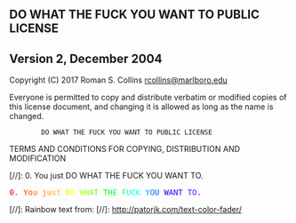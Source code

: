 ##          DO WHAT THE FUCK YOU WANT TO PUBLIC LICENSE
##                  Version 2, December 2004

 Copyright (C) 2017 Roman S. Collins <rcollins@marlboro.edu>

 Everyone is permitted to copy and distribute verbatim or modified
 copies of this license document, and changing it is allowed as long
 as the name is changed.

            DO WHAT THE FUCK YOU WANT TO PUBLIC LICENSE
   TERMS AND CONDITIONS FOR COPYING, DISTRIBUTION AND MODIFICATION

[//]:  0. You just DO WHAT THE FUCK YOU WANT TO.

<pre><div><span style="color:#ff0000;">0</span><span style="color:#ff1200;">.</span><span style="color:#ff2400;"> </span><span style="color:#ff3600;">Y</span><span style="color:#ff4900;">o</span><span style="color:#ff5b00;">u</span><span style="color:#ff6d00;"> </span><span style="color:#ff7f00;">j</span><span style="color:#ff9400;">u</span><span style="color:#ffaa00;">s</span><span style="color:#ffbf00;">t</span><span style="color:#ffd400;"> </span><span style="color:#ffea00;">D</span><span style="color:#ffff00;">O</span><span style="color:#dbff00;"> </span><span style="color:#b6ff00;">W</span><span style="color:#92ff00;">H</span><span style="color:#6dff00;">A</span><span style="color:#49ff00;">T</span><span style="color:#24ff00;"> </span><span style="color:#00ff00;">T</span><span style="color:#00ff24;">H</span><span style="color:#00ff49;">E</span><span style="color:#00ff6d;"> </span><span style="color:#00ff92;">F</span><span style="color:#00ffb6;">U</span><span style="color:#00ffdb;">C</span><span style="color:#00ffff;">K</span><span style="color:#00d5ff;"> </span><span style="color:#00aaff;">Y</span><span style="color:#0080ff;">O</span><span style="color:#0055ff;">U</span><span style="color:#002bff;"> </span><span style="color:#0000ff;">W</span><span style="color:#1400ff;">A</span><span style="color:#2800ff;">N</span><span style="color:#3c00ff;">T</span><span style="color:#4f00ff;"> </span><span style="color:#6300ff;">T</span><span style="color:#7700ff;">O</span><span style="color:#8b00ff;">.</span></div><div></div></pre>


[//]: Rainbow text from:
[//]: http://patorjk.com/text-color-fader/

